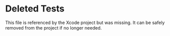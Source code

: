 # Deleted Tests

This file is referenced by the Xcode project but was missing.
It can be safely removed from the project if no longer needed.
